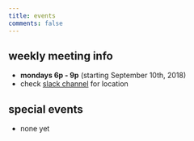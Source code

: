 ```yaml
---
title: events
comments: false
---
```


## weekly meeting info
+ **mondays 6p - 9p** (starting September 10th, 2018)
+ check [slack channel](https://join.slack.com/t/citysecnyc/shared_invite/enQtMzk1NTcyMDQxODkwLTY1NmE2MDZkZjJhZWIxNGNmNWVjMjUwNDc3M2I3YmRiYmQ0NDBlMjk0Zjc4MzNhY2JiYjUzMWNmYTE0MjkyYzI) for location

## special events
+ none yet
